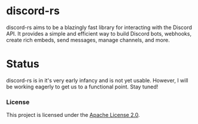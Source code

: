 # discord-rs

discord-rs aims to be a blazingly fast library for interacting with the Discord API. It provides a simple and efficient way to build Discord bots, webhooks, create rich embeds, send messages, manage channels, and more.

# Status

discord-rs is in it's very early infancy and is not yet usable. However, I will be working eagerly to get us to a functional point. Stay tuned!

### License

This project is licensed under the [Apache License 2.0](https://www.apache.org/licenses/LICENSE-2.0).